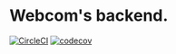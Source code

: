 # Webcom's backend.

[![CircleCI](https://circleci.com/gh/endfire/webcom.svg?style=svg)](https://circleci.com/gh/endfire/webcom)
[![codecov](https://codecov.io/gh/endfire/webcom-server/branch/master/graph/badge.svg)](https://codecov.io/gh/endfire/webcom-server)
